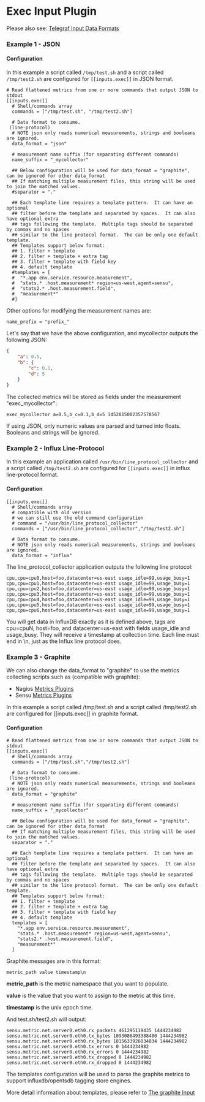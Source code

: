 # Exec Input Plugin

Please also see: [Telegraf Input Data Formats](https://github.com/influxdata/telegraf/blob/master/docs/DATA_FORMATS_INPUT.md)

### Example 1 - JSON

#### Configuration

In this example a script called ```/tmp/test.sh``` and a script called ```/tmp/test2.sh```
are configured for ```[[inputs.exec]]``` in JSON format.

```
# Read flattened metrics from one or more commands that output JSON to stdout
[[inputs.exec]]
  # Shell/commands array
  commands = ["/tmp/test.sh", "/tmp/test2.sh"]

  # Data format to consume.
 (line-protocol)
  # NOTE json only reads numerical measurements, strings and booleans are ignored.
  data_format = "json"

  # measurement name suffix (for separating different commands)
  name_suffix = "_mycollector"

  ## Below configuration will be used for data_format = "graphite", can be ignored for other data_format
  ## If matching multiple measurement files, this string will be used to join the matched values.
  #separator = "."

  ## Each template line requires a template pattern.  It can have an optional
  ## filter before the template and separated by spaces.  It can also have optional extra
  ## tags following the template.  Multiple tags should be separated by commas and no spaces
  ## similar to the line protocol format.  The can be only one default template.
  ## Templates support below format:
  ## 1. filter + template
  ## 2. filter + template + extra tag
  ## 3. filter + template with field key
  ## 4. default template
  #templates = [
  #  "*.app env.service.resource.measurement",
  #  "stats.* .host.measurement* region=us-west,agent=sensu",
  #  "stats2.* .host.measurement.field",
  #  "measurement*"
  #]
```

Other options for modifying the measurement names are:

```
name_prefix = "prefix_"
```

Let's say that we have the above configuration, and mycollector outputs the
following JSON:

```json
{
    "a": 0.5,
    "b": {
        "c": 0.1,
        "d": 5
    }
}
```

The collected metrics will be stored as fields under the measurement
"exec_mycollector":

```
exec_mycollector a=0.5,b_c=0.1,b_d=5 1452815002357578567
```
If using JSON, only numeric values are parsed and turned into floats. Booleans
and strings will be ignored.

### Example 2 - Influx Line-Protocol

In this example an application called ```/usr/bin/line_protocol_collector```
and a script called ```/tmp/test2.sh``` are configured for ```[[inputs.exec]]```
in influx line-protocol format.

#### Configuration

```
[[inputs.exec]]
  # Shell/commands array
  # compatible with old version
  # we can still use the old command configuration
  # command = "/usr/bin/line_protocol_collector"
  commands = ["/usr/bin/line_protocol_collector","/tmp/test2.sh"]

  # Data format to consume.
  # NOTE json only reads numerical measurements, strings and booleans are ignored.
  data_format = "influx"
```

The line_protocol_collector application outputs the following line protocol:

```
cpu,cpu=cpu0,host=foo,datacenter=us-east usage_idle=99,usage_busy=1
cpu,cpu=cpu1,host=foo,datacenter=us-east usage_idle=99,usage_busy=1
cpu,cpu=cpu2,host=foo,datacenter=us-east usage_idle=99,usage_busy=1
cpu,cpu=cpu3,host=foo,datacenter=us-east usage_idle=99,usage_busy=1
cpu,cpu=cpu4,host=foo,datacenter=us-east usage_idle=99,usage_busy=1
cpu,cpu=cpu5,host=foo,datacenter=us-east usage_idle=99,usage_busy=1
cpu,cpu=cpu6,host=foo,datacenter=us-east usage_idle=99,usage_busy=1
```

You will get data in InfluxDB exactly as it is defined above,
tags are cpu=cpuN, host=foo, and datacenter=us-east with fields usage_idle
and usage_busy. They will receive a timestamp at collection time.
Each line must end in \n, just as the Influx line protocol does.


### Example 3 - Graphite

We can also change the data_format to "graphite" to use the metrics collecting scripts such as (compatible with graphite):

* Nagios [Metrics Plugins](https://exchange.nagios.org/directory/Plugins)
* Sensu [Metrics Plugins](https://github.com/sensu-plugins)

In this example a script called /tmp/test.sh and a script called /tmp/test2.sh are configured for [[inputs.exec]] in graphite format.

#### Configuration
```
# Read flattened metrics from one or more commands that output JSON to stdout
[[inputs.exec]]
  # Shell/commands array
  commands = ["/tmp/test.sh","/tmp/test2.sh"]

  # Data format to consume.
 (line-protocol)
  # NOTE json only reads numerical measurements, strings and booleans are ignored.
  data_format = "graphite"

  # measurement name suffix (for separating different commands)
  name_suffix = "_mycollector"

  ## Below configuration will be used for data_format = "graphite", can be ignored for other data_format
  ## If matching multiple measurement files, this string will be used to join the matched values.
  separator = "."

  ## Each template line requires a template pattern.  It can have an optional
  ## filter before the template and separated by spaces.  It can also have optional extra
  ## tags following the template.  Multiple tags should be separated by commas and no spaces
  ## similar to the line protocol format.  The can be only one default template.
  ## Templates support below format:
  ## 1. filter + template
  ## 2. filter + template + extra tag
  ## 3. filter + template with field key
  ## 4. default template
  templates = [
    "*.app env.service.resource.measurement",
    "stats.* .host.measurement* region=us-west,agent=sensu",
    "stats2.* .host.measurement.field",
    "measurement*"
  ]
```
Graphite messages are in this format:

```
metric_path value timestamp\n
```

__metric_path__ is the metric namespace that you want to populate.

__value__ is the value that you want to assign to the metric at this time.

__timestamp__ is the unix epoch time.

And test.sh/test2.sh will output:

```
sensu.metric.net.server0.eth0.rx_packets 461295119435 1444234982
sensu.metric.net.server0.eth0.tx_bytes 1093086493388480 1444234982
sensu.metric.net.server0.eth0.rx_bytes 1015633926034834 1444234982
sensu.metric.net.server0.eth0.tx_errors 0 1444234982
sensu.metric.net.server0.eth0.rx_errors 0 1444234982
sensu.metric.net.server0.eth0.tx_dropped 0 1444234982
sensu.metric.net.server0.eth0.rx_dropped 0 1444234982
```

The templates configuration will be used to parse the graphite metrics to support influxdb/opentsdb tagging store engines.

More detail information about templates, please refer to [The graphite Input](https://github.com/influxdata/influxdb/blob/master/services/graphite/README.md)

